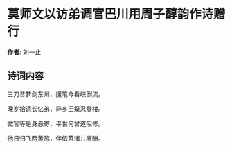 # 莫师文以访弟调官巴川用周子醇韵作诗赠行

**作者**: 刘一止

## 诗词内容

三刀昔梦剑东州，援笔今看峡倒流。

晚岁拾遗长忆弟，异乡王粲忍登楼。

微官等是身悬寄，平世何曾道阻修。

他日归飞两黄鹄，伴侬苕渚共赓酬。

